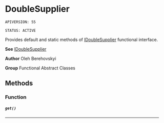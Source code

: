# DoubleSupplier

`APIVERSION: 55`

`STATUS: ACTIVE`

Provides default and static methods of [IDoubleSupplier](/docs/Functional-Interfaces/IDoubleSupplier.md) functional interface.


**See** [IDoubleSupplier](/docs/Functional-Interfaces/IDoubleSupplier.md)


**Author** Oleh Berehovskyi


**Group** Functional Abstract Classes

## Methods
### Function
##### `get()`
---
